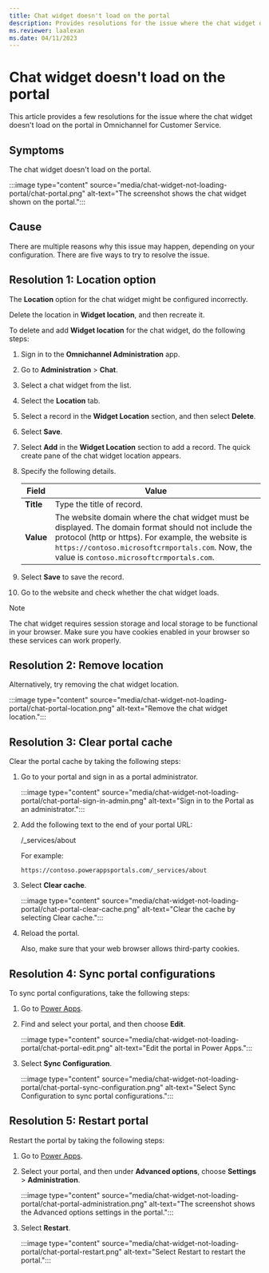 ```yaml
---
title: Chat widget doesn't load on the portal
description: Provides resolutions for the issue where the chat widget doesn't load on the portal in Dynamics 365 Omnichannel for Customer Service.
ms.reviewer: laalexan
ms.date: 04/11/2023
---
```

# Chat widget doesn't load on the portal

This article provides a few resolutions for the issue where the chat widget doesn't load on the portal in Omnichannel for Customer Service.

## Symptoms

The chat widget doesn't load on the portal.

:::image type="content" source="media/chat-widget-not-loading-portal/chat-portal.png" alt-text="The screenshot shows the chat widget shown on the portal.":::

## Cause

There are multiple reasons why this issue may happen, depending on your configuration. There are five ways to try to resolve the issue.

## Resolution 1: Location option

The **Location** option for the chat widget might be configured incorrectly.

Delete the location in **Widget location**, and then recreate it.

To delete and add **Widget location** for the chat widget, do the following steps:

1. Sign in to the **Omnichannel Administration** app.
2. Go to **Administration** > **Chat**.
3. Select a chat widget from the list.
4. Select the **Location** tab.
5. Select a record in the **Widget Location** section, and then select **Delete**.
6. Select **Save**.
7. Select **Add** in the **Widget Location** section to add a record. The quick create pane of the chat widget location appears.
8. Specify the following details.

   | Field | Value |
   |---------------------------|-----------------------------------------|
   | **Title** | Type the title of record.|
   | **Value** | The website domain where the chat widget must be displayed. The domain format should not include the protocol (http or https). For example, the website is `https://contoso.microsoftcrmportals.com`. Now, the value is `contoso.microsoftcrmportals.com`.|

9. Select **Save** to save the record.
10. Go to the website and check whether the chat widget loads.

> [!Note]
> The chat widget requires session storage and local storage to be functional in your browser. Make sure you have cookies enabled in your browser so these services can work properly.

## Resolution 2: Remove location

Alternatively, try removing the chat widget location.

:::image type="content" source="media/chat-widget-not-loading-portal/chat-portal-location.png" alt-text="Remove the chat widget location.":::

## Resolution 3: Clear portal cache

Clear the portal cache by taking the following steps:

1. Go to your portal and sign in as a portal administrator.

   :::image type="content" source="media/chat-widget-not-loading-portal/chat-portal-sign-in-admin.png" alt-text="Sign in to the Portal as an administrator.":::

2. Add the following text to the end of your portal URL:

      /_services/about

    For example: 

      `https://contoso.powerappsportals.com/_services/about`

3. Select **Clear cache**.

    :::image type="content" source="media/chat-widget-not-loading-portal/chat-portal-clear-cache.png" alt-text="Clear the cache by selecting Clear cache.":::

4. Reload the portal.

   Also, make sure that your web browser allows third-party cookies. 

## Resolution 4: Sync portal configurations

To sync portal configurations, take the following steps: 

1. Go to [Power Apps](https://make.powerapps.com).
2. Find and select your portal, and then choose **Edit**.

    :::image type="content" source="media/chat-widget-not-loading-portal/chat-portal-edit.png" alt-text="Edit the portal in Power Apps.":::

3. Select **Sync Configuration**.

    :::image type="content" source="media/chat-widget-not-loading-portal/chat-portal-sync-configuration.png" alt-text="Select Sync Configuration to sync portal configurations.":::

## Resolution 5: Restart portal

Restart the portal by taking the following steps:

1. Go to [Power Apps](https://make.powerapps.com).
2. Select your portal, and then under **Advanced options**, choose **Settings** > **Administration**. 

    :::image type="content" source="media/chat-widget-not-loading-portal/chat-portal-administration.png" alt-text="The screenshot shows the Advanced options settings in the portal.":::

3. Select **Restart**.

    :::image type="content" source="media/chat-widget-not-loading-portal/chat-portal-restart.png" alt-text="Select Restart to restart the portal.":::
